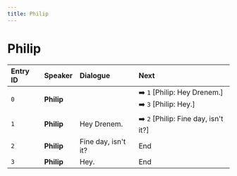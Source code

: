 ```yaml
---
title: Philip
---
```


# Philip


| Entry ID | Speaker | Dialogue | Next |
| :------- | :------ | :------- | :------------ |
| `0` | **Philip** |  | ➡️ `1` \[Philip: Hey Drenem\.\]<br>➡️ `3` \[Philip: Hey\.\] |
| `1` | **Philip** | Hey Drenem\. | ➡️ `2` \[Philip: Fine day, isn't it?\] |
| `2` | **Philip** | Fine day, isn't it? | End |
| `3` | **Philip** | Hey\. | End |
